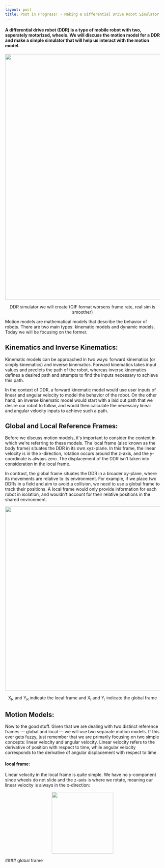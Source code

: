 ```yaml
---
layout: post
title: Post in Progress! - Making a Differential Drive Robot Simulator
---
```


#### A differential drive robot (DDR) is a type of mobile robot with two, seperately motorized, wheels. We will discuss the motion model for a DDR and make a simple simulator that will help us interact with the motion model.
<div align="center">
  <p>
    <img src="https://p54.f0.n0.cdn.getcloudapp.com/items/KouEz7xN/819479fa-c267-49d5-abb0-f34333b927f5.gif?v=bad6cf72c9690eecce8423a22576f2ab" width="800">
  </p>
     DDR simulator we will create (GIF format worsens frame rate, real sim is smoother)
</div>

Motion models are mathematical models that describe the behavior of robots. There are two main types: kinematic models and dynamic models. Today we will be focusing on the former.
## Kinematics and Inverse Kinematics:
Kinematic models can be approached in two ways: forward kinematics (or simply kinematics) and inverse kinematics. Forward kinematics takes input values and predicts the path of the robot, whereas inverse kinematics defines a desired path and attempts to find the inputs necessary to achieve this path.

In the context of DDR, a forward kinematic model would use user inputs of linear and angular velocity to model the behavior of the robot. On the other hand, an inverse kinematic model would start with a laid out path that we desire our robot to follow, and would then calculate the necessary linear and angular velocity inputs to achieve such a path.


## Global and Local Reference Frames:
Before we discuss motion models, it's important to consider the context in which we're referring to these models. The local frame (also known as the body frame) situates the DDR in its own xyz-plane. In this frame, the linear velocity is in the x-direction, rotation occurs around the z-axis, and the y-coordinate is always zero. The displacement of the DDR isn't taken into consideration in the local frame.

In contrast, the global frame situates the DDR in a broader xy-plane, where its movements are relative to its environment. For example, if we place two DDRs in a field and aim to avoid a collision, we need to use a global frame to track their positions. A local frame would only provide information for each robot in isolation, and wouldn't account for their relative positions in the shared environment.
<div align="center">
  <p>
    <img src="https://github.com/DiegoPrestamo/DiegoPrestamo.github.io/assets/103367642/7cbbb390-11f5-45a6-9ab3-6b157b8a8143" width="600">
  </p>
  X<sub>R</sub> and Y<sub>R</sub> indicate the local frame and X<sub>I</sub> and Y<sub>I</sub> indicate the global frame
  </div>
  
## Motion Models:  
Now to the good stuff. Given that we are dealing with two distinct reference frames — global and local — we will use two separate motion models. If this ever gets fuzzy, just remember that we are primarily focusing on two simple concepts: linear velocity and angular velocity. Linear velocity refers to the derivative of position with respect to time, while angular velocity corresponds to the derivative of angular displacement with respect to time.
#### local frame: 
Linear velocity in the local frame is quite simple. We have no y-component since wheels do not slide and the z-axis is where we rotate, meaning our linear velocity is always in the x-direction: 
<div align="center">
  <p>
<img src="https://github.com/DiegoPrestamo/DiegoPrestamo.github.io/blob/master/images/body_linear_velocity.png?raw=true" width="200">
  </p>
</div>
#### global frame


